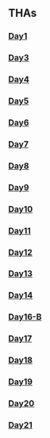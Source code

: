 ## THAs

<!-- You can use the [editor on GitHub](https://github.com/sneha-jha08/Web_dev_Devsnest/edit/gh-pages/index.md) to maintain and preview the content for your website in Markdown files.
Whenever you commit to this repository, GitHub Pages will run [Jekyll](https://jekyllrb.com/) to rebuild the pages in your site, from the content in your Markdown files.
### Markdown
Markdown is a lightweight and easy-to-use syntax for styling your writing. It includes conventions for
```markdown
Syntax highlighted code block
# Header 1
## Header 2
### Header 3
- Bulleted
- List
1. Numbered
2. List
**Bold** and _Italic_ and `Code` text
[Link](url) and ![Image](src)
``` -->

### [Day1](https://akshayadvani.github.io/Devsnest-Frontend/Assignment%201/index.html)
### [Day3](https://akshayadvani.github.io/Devsnest-Frontend/Assignment%202-%20Resume/index.html)
### [Day4](https://akshayadvani.github.io/Devsnest-Frontend/Assignment%203%20-%20Clock/index.html)
### [Day5](https://akshayadvani.github.io/Devsnest-Frontend/Assignment%205%20-%20Simple%20Calculator/index.html)
### [Day6](https://akshayadvani.github.io/Devsnest-Frontend/Assignment%206%20-%20Array/index.js)
### [Day7](https://akshayadvani.github.io/Devsnest-Frontend/Assignment%207%20-%20Object/index.js)
### [Day8](https://akshayadvani.github.io/Devsnest-Frontend/Assignment%208%20-%20CSS/index.html)
### [Day9](https://akshayadvani.github.io/Devsnest-Frontend/Assignment%209%20-%20Seat%20Booking/index.html)
### [Day10](https://akshayadvani.github.io/Devsnest-Frontend/Assignment%2010%20-%20Memory%20Card%20Game/index.html)
### [Day11](https://akshayadvani.github.io/Devsnest-Frontend/Assignment%2011%20-%20Quiz/index.html)
### [Day12](https://akshayadvani.github.io/Devsnest-Frontend/Assignment%2012%20-%20ToDo/index.html)
### [Day13](https://akshayadvani.github.io/Devsnest-Frontend/Assignment%2013%20-%20WeatherFull/index.html)
### [Day14](https://akshayadvani.github.io/Devsnest-Frontend/Assignment%2014%20-Event/index.html)
### [Day16-B](https://tha16-b-chess.netlify.app/)
### [Day17](https://caloriecounting.netlify.app/)
### [Day18](https://caloriecountcolour.netlify.app/)
### [Day19](https://minioncounter.netlify.app/)
### [Day20](https://caloriecounteradvanced.netlify.app/)
### [Day21](https://caloriekhaalo.netlify.app/)




<!-- ### Jekyll Themes
Your Pages site will use the layout and styles from the Jekyll theme you have selected in your [repository settings](https://github.com/sneha-jha08/Web_dev_Devsnest/settings/pages). The name of this theme is saved in the Jekyll `_config.yml` configuration file.
### Support or Contact
Having trouble with Pages? Check out our [documentation](https://docs.github.com/categories/github-pages-basics/) or [contact support](https://support.github.com/contact) and we’ll help you sort it out. -->
